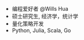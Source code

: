 - 编程爱好者 @Wills Hua
- 硕士研究生, 经济学，统计学
- 量化策略开发
- Python, Julia, Scala, Go

<!---
willshua/willshua is a ✨ special ✨ repository because its `README.md` (this file) appears on your GitHub profile.
You can click the Preview link to take a look at your changes.
--->

